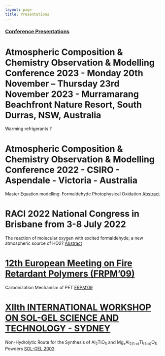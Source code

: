 ```yaml
---
layout: page
title: Presentations
---
```


###  [Conference Presentations](#conference-presentations) 

# Atmospheric Composition & Chemistry Observation & Modelling Conference 2023 - Monday 20th November – Thursday 23rd November 2023 - Murramarang Beachfront Nature Resort, South Durras, NSW, Australia

Warming refrigerants ?

# Atmospheric Composition & Chemistry Observation & Modelling Conference 2022 - CSIRO - Aspendale - Victoria - Australia

Master Equation modelling: Formaldehyde Photophysical Oxidation [Abstract](/pdf/Sebastianelli_ACCOMC_2022.pdf)

# RACI 2022 National Congress in Brisbane from 3-8 July 2022

The reaction of molecular oxygen with excited formaldehyde; a new atmospheric source of HO2? [Abstract](/pdf/RACI-2022-Oral-abstracts-010722.pdf)

# [12th European Meeting on Fire Retardant Polymers (FRPM’09)](https://www.flameretardants-online.com/news/archive?showid=17880)

Carbonization Mechanism of PET [FRPM’09](/pdf/Sebastianelli_Poster_FRPM09.pdf)

# [XIIth INTERNATIONAL WORKSHOP ON SOL-GEL SCIENCE AND TECHNOLOGY - SYDNEY](https://www.isgs.org/wp-content/uploads/2010/03/bookofabstracts_solgel2003.pdf)

Non-Hydrolytic Route for the Synthesis of Al<sub>2</sub>TiO<sub>5</sub> and Mg<sub>x</sub>Al<sub>2(1-x)</sub>Ti<sub>(1+x)</sub>O<sub>5</sub> Powders
[SOL-GEL 2003](https://www.isgs.org/wp-content/uploads/2010/03/bookofabstracts_solgel2003.pdf)

